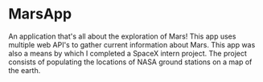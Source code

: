 # MarsApp
An application that's all about the exploration of Mars!
This app uses multiple web API's to gather current information about Mars.
This app was also a means by which I completed a SpaceX intern project. The project consists of populating the locations of NASA ground stations on a map of the earth.
